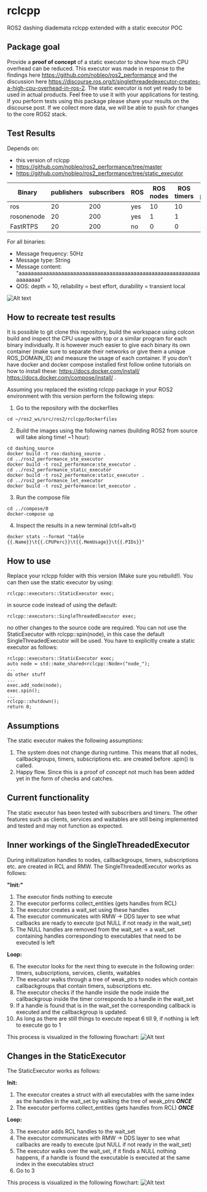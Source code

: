 # rclcpp
ROS2 dashing diademata rclcpp extended with a static executor POC

## Package goal
Provide a **proof of concept** of a static executor to show how much CPU overhead can be reduced. This executor was made in response to the findings here https://github.com/nobleo/ros2_performance and the discussion here https://discourse.ros.org/t/singlethreadedexecutor-creates-a-high-cpu-overhead-in-ros-2. The static executor is not yet ready to be used in actual products. Feel free to use it with your applications for testing. If you perform tests using this package please share your results on the discourse post. If we collect more data, we will be able to push for changes to the core ROS2 stack. 

## Test Results
Depends on: 
- this version of rclcpp
- https://github.com/nobleo/ros2_performance/tree/master 
- https://github.com/nobleo/ros2_performance/tree/static_executor 

| Binary  | publishers | subscribers | ROS | ROS nodes | ROS timers | DDS participants |
| ------------- | ------------- |------------- |------------- |------------- |------------- |------------- |
| ros | 20  | 200 | yes | 10 | 10 | 10 |
| rosonenode | 20 | 200 | yes | 1 | 1 | 1 |
| FastRTPS | 20 | 200 | no | 0 | 0 | 1 |

For all binaries:
- Message frequency: 50Hz
- Message type: String
- Message content: "aaaaaaaaaaaaaaaaaaaaaaaaaaaaaaaaaaaaaaaaaaaaaaaaaaaaaaaaaaaaaaaaaaaa"
- QOS: depth = 10, reliability = best effort, durability = transient local

![Alt text](/images/Static_executor_docker_stats.png?raw=true "Docker comparison between SingleThreadedExecutor, StaticExecutor and pure FastRTPS")

## How to recreate test results
It is possible to git clone this repository, build the workspace using colcon build and inspect the CPU usage with top or a similar program for each binary individually. It is however much easier to give each binary its own container (make sure to separate their networks or give them a unique ROS_DOMAIN_ID) and measure the usage of each container.
If you don't have docker and docker compose installed first follow online tutorials on how to install these: https://docs.docker.com/install/ https://docs.docker.com/compose/install/ .

Assuming you replaced the existing rclcpp package in your ROS2 environment with this version perform the following steps:

1. Go to the repository with the dockerfiles
```
cd ~/ros2_ws/src/ros2/rclcpp/Dockerfiles
```
2. Build the images using the following names (building ROS2 from source will take along time! ~1 hour):
```
cd dashing_source
docker build -t ros:dashing_source .
cd ../ros2_performance_ste_executor
docker build -t ros2_performance:ste_executor .
cd ../ros2_performance_static_executor
docker build -t ros2_performance:static_executor .
cd ../ros2_performance_let_executor
docker build -t ros2_performance:let_executor .
```

3. Run the compose file 
```
cd ../compose/0
docker-compose up
```
4. Inspect the results in a new terminal (ctrl+alt+t)
```
docker stats --format "table {{.Name}}\t{{.CPUPerc}}\t{{.MemUsage}}\t{{.PIDs}}"
```

## How to use
Replace your rclcpp folder with this version (Make sure you rebuild!).
You can then use the static executor by using: 
```
rclcpp::executors::StaticExecutor exec;
```
in source code instead of using the default:
```
rclcpp::executors::SingleThreadedExecutor exec;
```
no other changes to the source code are required. 
You can not use the StaticExecutor with rclcpp::spin(node), in this case the default SingleThreadedExecutor will be used. 
You have to explicitly create a static executor as follows:

```
rclcpp::executors::StaticExecutor exec;
auto node = std::make_shared<rclcpp::Node>("node_");
...
do other stuff
...
exec.add_node(node);
exec.spin();
...
rclcpp::shutdown();
return 0;
```

## Assumptions
The static executor makes the following assumptions:
1. The system does not change during runtime. This means that all nodes, callbackgroups, timers, subscriptions etc. are created before .spin() is called.
2. Happy flow. Since this is a proof of concept not much has been added yet in the form of checks and catches.

## Current functionality
The static executor has been tested with subscribers and timers. The other features such as clients, services and waitables are still being implemented and tested and may not function as expected. 

## Inner workings of the SingleThreadedExecutor
During initialization handles to nodes, callbackgroups, timers, subscriptions etc. are created in RCL and RMW.
The SingleThreadedExecutor works as follows:

**"Init:"**

1. The executor finds nothing to execute
2. The executor performs collect_entities (gets handles from RCL)
3. The executor creates a wait_set using these handles
4. The executor communicates with RMW -> DDS layer to see what callbacks are ready to execute (put NULL if not ready in the wait_set)
5. The NULL handles are removed from the wait_set -> a wait_set containing handles corresponding to executables that need to be executed is left

**Loop:**

6. The executor looks for the next thing to execute in the following order: timers, subscriptions, services, clients, waitables
7. The executor walks through a tree of weak_ptrs to nodes which contain callbackgroups that contain timers, subscriptions etc.
8. The executor checks if the handle inside the node inside the callbackgroup inside the timer corresponds to a handle in the wait_set
9. If a handle is found that is in the wait_set the corresponding callback is executed and the callbackgroup is updated. 
10. As long as there are still things to execute repeat 6 till 9, if nothing is left to execute go to 1

This process is visualized in the following flowchart:
![Alt text](/images/STE_flowchart.png?raw=true "STE flowchart")

## Changes in the StaticExecutor
The StaticExecutor works as follows:

**Init:**

1. The executor creates a struct with all executables with the same index as the handles in the wait_set by walking the tree of weak_ptrs ***ONCE***
2. The executor performs collect_entities (gets handles from RCL) ***ONCE***


**Loop:**

3. The executor adds RCL handles to the wait_set
4. The executor communicates with RMW -> DDS layer to see what callbacks are ready to execute (put NULL if not ready in the wait_set)
5. The executor walks over the wait_set, if it finds a NULL nothing happens, if a handle is found the executable is executed at the same index in the executables struct
6. Go to 3

This process is visualized in the following flowchart:
![Alt text](/images/StaticExecutor_flowchart.png?raw=true "STE flowchart")
